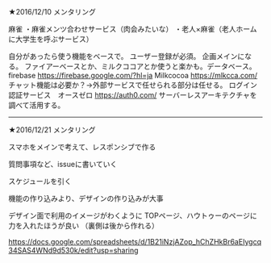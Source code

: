 ★2016/12/10 メンタリング

麻雀
・麻雀メンツ合わせサービス（肉会みたいな）
・老人×麻雀（老人ホームに大学生を呼ぶサービス）

自分があったら使う機能をベースで。
ユーザー登録が必須。
企画メインになる。
ファイアーベースとか、ミルクココアとか使うと楽かも。データベース。
firebase https://firebase.google.com/?hl=ja
Milkcocoa https://mlkcca.com/
チャット機能は必要か？→外部サービスで任せられる部分は任せる。
ログイン認証サービス　オースゼロ
https://auth0.com/
サーバーレスアーキテクチャを調べて活用する。

------------------------------------------------------------------------

★2016/12/21 メンタリング

スマホをメインで考えて、レスポンシブで作る

質問事項など、issueに書いていく

スケジュールを引く

機能の作り込みより、デザインの作り込みが大事

デザイン面で利用のイメージがわくように
TOPページ、ハウトゥーのページに力を入れたほうが良い
（裏側は後から作れる）

https://docs.google.com/spreadsheets/d/1B21iNzjAZop_hChZHkBr6aEIygcq34SAS4WNd9d530k/edit?usp=sharing

